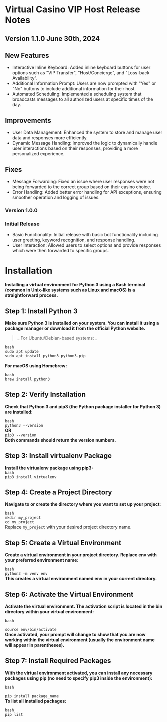 # Virtual Casino VIP Host Release Notes 

## Version 1.1.0 June 30th, 2024 
## New Features 
- Interactive Inline Keyboard: Added inline keyboard buttons for user options such as "VIP Transfer", "Host/Concierge", and "Loss-back Availability".
- Additional Information Prompt: Users are now prompted with "Yes" or "No" buttons to include additional information for their host. 
- Automated Scheduling: Implemented a scheduling system that broadcasts messages to all authorized users at specific times of the day. 
## Improvements 
- User Data Management: Enhanced the system to store and manage user data and responses more efficiently. 
- Dynamic Message Handling: Improved the logic to dynamically handle user interactions based on their responses, providing a more personalized experience. 
## Fixes 
- Message Forwarding: Fixed an issue where user responses were not being forwarded to the correct group based on their casino choice. 
- Error Handling: Added better error handling for API exceptions, ensuring smoother operation and logging of issues. 
### Version 1.0.0 
### Initial Release 
- Basic Functionality: Initial release with basic bot functionality including user greeting, keyword recognition, and response handling. 
- User Interaction: Allowed users to select options and provide responses which were then forwarded to specific groups. 

# Installation 
**Installing a virtual environment for Python 3 using a Bash terminal (common in Unix-like systems such as Linux and macOS) is a straightforward process.** 

## Step 1: Install Python 3
**Make sure Python 3 is installed on your system. You can install it using a package manager or download it from the official Python website.**

>_ For Ubuntu/Debian-based systems: _

`bash`  
`sudo apt update`  
`sudo apt install python3 python3-pip`  

**For macOS using Homebrew:**

`bash`  
`brew install python3`  

## Step 2: Verify Installation
**Check that Python 3 and pip3 (the Python package installer for Python 3) are installed:**

`bash`  
`python3 --version`  
**OR**  
`pip3 --version`  
**Both commands should return the version numbers.**  
  
## Step 3: Install virtualenv Package  
**Install the virtualenv package using pip3:**  
`bash`  
`pip3 install virtualenv`  

## Step 4: Create a Project Directory   
**Navigate to or create the directory where you want to set up your project:**  
  
`bash`  
`mkdir my_project`  
`cd my_project`  
Replace `my_project` with your desired project directory name.  
   
## Step 5: Create a Virtual Environment  
**Create a virtual environment in your project directory. Replace env with your preferred environment name:**  

`bash`  
`python3 -m venv env`  
**This creates a virtual environment named env in your current directory.**  
  
## Step 6: Activate the Virtual Environment  
**Activate the virtual environment. The activation script is located in the bin directory within your virtual environment:**  
  
`bash`  

`source env/bin/activate`  
**Once activated, your prompt will change to show that you are now working within the virtual environment (usually the environment name will appear in parentheses).**  
  
## Step 7: Install Required Packages  
**With the virtual environment activated, you can install any necessary packages using pip (no need to specify pip3 inside the environment):**  
  
`bash`  
  
`pip install package_name`  
**To list all installed packages:**  
  
`bash`  
`pip list`  
